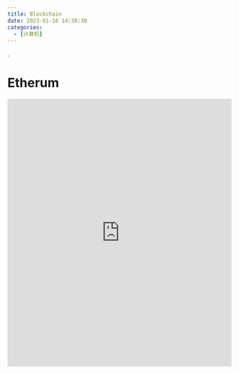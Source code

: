 ```yaml
---
title: Blockchain
date: 2023-01-16 14:38:30
categories:
  - [计算机]
---
```


.

<!-- more -->

# Etherum

<iframe src="https://xmind.works/share/SmAWvzOo" style="width: 100%; height: 600px; border: none;"></iframe>
